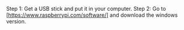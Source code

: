 Step 1: Get a USB stick and put it in your computer.
Step 2: Go to [https://www.raspberrypi.com/software/] and download the windows version.
